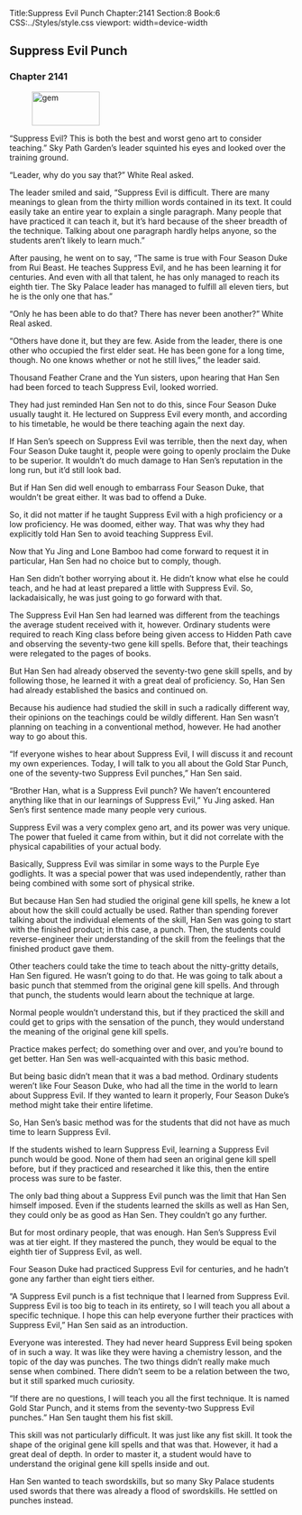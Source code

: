 Title:Suppress Evil Punch 
Chapter:2141 
Section:8 
Book:6 
CSS:../Styles/style.css 
viewport: width=device-width
  
## Suppress Evil Punch
### Chapter 2141 
<figure>
	<img src="../Images/gem.gif" alt="gem" id="gem" width="120" height="60" />
</figure>
  

  
  “Suppress Evil? This is both the best and worst geno art to consider teaching.” Sky Path Garden’s leader squinted his eyes and looked over the training ground.

“Leader, why do you say that?” White Real asked.

The leader smiled and said, “Suppress Evil is difficult. There are many meanings to glean from the thirty million words contained in its text. It could easily take an entire year to explain a single paragraph. Many people that have practiced it can teach it, but it’s hard because of the sheer breadth of the technique. Talking about one paragraph hardly helps anyone, so the students aren’t likely to learn much.”

After pausing, he went on to say, “The same is true with Four Season Duke from Rui Beast. He teaches Suppress Evil, and he has been learning it for centuries. And even with all that talent, he has only managed to reach its eighth tier. The Sky Palace leader has managed to fulfill all eleven tiers, but he is the only one that has.”

“Only he has been able to do that? There has never been another?” White Real asked.

“Others have done it, but they are few. Aside from the leader, there is one other who occupied the first elder seat. He has been gone for a long time, though. No one knows whether or not he still lives,” the leader said.

Thousand Feather Crane and the Yun sisters, upon hearing that Han Sen had been forced to teach Suppress Evil, looked worried.

They had just reminded Han Sen not to do this, since Four Season Duke usually taught it. He lectured on Suppress Evil every month, and according to his timetable, he would be there teaching again the next day.

If Han Sen’s speech on Suppress Evil was terrible, then the next day, when Four Season Duke taught it, people were going to openly proclaim the Duke to be superior. It wouldn’t do much damage to Han Sen’s reputation in the long run, but it’d still look bad.

But if Han Sen did well enough to embarrass Four Season Duke, that wouldn’t be great either. It was bad to offend a Duke.

So, it did not matter if he taught Suppress Evil with a high proficiency or a low proficiency. He was doomed, either way. That was why they had explicitly told Han Sen to avoid teaching Suppress Evil.

Now that Yu Jing and Lone Bamboo had come forward to request it in particular, Han Sen had no choice but to comply, though.

Han Sen didn’t bother worrying about it. He didn’t know what else he could teach, and he had at least prepared a little with Suppress Evil. So, lackadaisically, he was just going to go forward with that.

The Suppress Evil Han Sen had learned was different from the teachings the average student received with it, however. Ordinary students were required to reach King class before being given access to Hidden Path cave and observing the seventy-two gene kill spells. Before that, their teachings were relegated to the pages of books.

But Han Sen had already observed the seventy-two gene skill spells, and by following those, he learned it with a great deal of proficiency. So, Han Sen had already established the basics and continued on.

Because his audience had studied the skill in such a radically different way, their opinions on the teachings could be wildly different. Han Sen wasn’t planning on teaching in a conventional method, however. He had another way to go about this.

“If everyone wishes to hear about Suppress Evil, I will discuss it and recount my own experiences. Today, I will talk to you all about the Gold Star Punch, one of the seventy-two Suppress Evil punches,” Han Sen said.

“Brother Han, what is a Suppress Evil punch? We haven’t encountered anything like that in our learnings of Suppress Evil,” Yu Jing asked. Han Sen’s first sentence made many people very curious.

Suppress Evil was a very complex geno art, and its power was very unique. The power that fueled it came from within, but it did not correlate with the physical capabilities of your actual body.

Basically, Suppress Evil was similar in some ways to the Purple Eye godlights. It was a special power that was used independently, rather than being combined with some sort of physical strike.

But because Han Sen had studied the original gene kill spells, he knew a lot about how the skill could actually be used. Rather than spending forever talking about the individual elements of the skill, Han Sen was going to start with the finished product; in this case, a punch. Then, the students could reverse-engineer their understanding of the skill from the feelings that the finished product gave them.

Other teachers could take the time to teach about the nitty-gritty details, Han Sen figured. He wasn’t going to do that. He was going to talk about a basic punch that stemmed from the original gene kill spells. And through that punch, the students would learn about the technique at large.

Normal people wouldn’t understand this, but if they practiced the skill and could get to grips with the sensation of the punch, they would understand the meaning of the original gene kill spells.

Practice makes perfect; do something over and over, and you’re bound to get better. Han Sen was well-acquainted with this basic method.

But being basic didn’t mean that it was a bad method. Ordinary students weren’t like Four Season Duke, who had all the time in the world to learn about Suppress Evil. If they wanted to learn it properly, Four Season Duke’s method might take their entire lifetime.

So, Han Sen’s basic method was for the students that did not have as much time to learn Suppress Evil.

If the students wished to learn Suppress Evil, learning a Suppress Evil punch would be good. None of them had seen an original gene kill spell before, but if they practiced and researched it like this, then the entire process was sure to be faster.

The only bad thing about a Suppress Evil punch was the limit that Han Sen himself imposed. Even if the students learned the skills as well as Han Sen, they could only be as good as Han Sen. They couldn’t go any further.

But for most ordinary people, that was enough. Han Sen’s Suppress Evil was at tier eight. If they mastered the punch, they would be equal to the eighth tier of Suppress Evil, as well.

Four Season Duke had practiced Suppress Evil for centuries, and he hadn’t gone any farther than eight tiers either.

“A Suppress Evil punch is a fist technique that I learned from Suppress Evil. Suppress Evil is too big to teach in its entirety, so I will teach you all about a specific technique. I hope this can help everyone further their practices with Suppress Evil,” Han Sen said as an introduction.

Everyone was interested. They had never heard Suppress Evil being spoken of in such a way. It was like they were having a chemistry lesson, and the topic of the day was punches. The two things didn’t really make much sense when combined. There didn’t seem to be a relation between the two, but it still sparked much curiosity.

“If there are no questions, I will teach you all the first technique. It is named Gold Star Punch, and it stems from the seventy-two Suppress Evil punches.” Han Sen taught them his fist skill.

This skill was not particularly difficult. It was just like any fist skill. It took the shape of the original gene kill spells and that was that. However, it had a great deal of depth. In order to master it, a student would have to understand the original gene kill spells inside and out.

Han Sen wanted to teach swordskills, but so many Sky Palace students used swords that there was already a flood of swordskills. He settled on punches instead.
